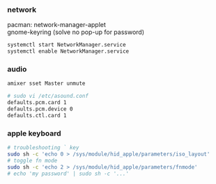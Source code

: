 ### network
pacman: network-manager-applet  
        gnome-keyring (solve no pop-up for password)
```bash
systemctl start NetworkManager.service
systemctl enable NetworkManager.service
```

### audio
```bash
amixer sset Master unmute

# sudo vi /etc/asound.conf
defaults.pcm.card 1
defaults.pcm.device 0
defaults.ctl.card 1
```

### apple keyboard
```bash
# troubleshooting ` key
sudo sh -c 'echo 0 > /sys/module/hid_apple/parameters/iso_layout'
# toggle fn mode
sudo sh -c 'echo 2 > /sys/module/hid_apple/parameters/fnmode'
# echo 'my password' | sudo sh -c '...'
```

